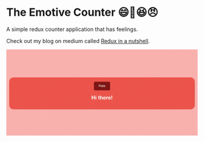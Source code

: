 # The Emotive Counter 😄🙁😆😠
A simple redux counter application that has feelings.

Check out my blog on medium called [Redux in a nutshell](https://medium.com/@ashcodes/redux-in-a-nut-shell-c5a55f55eb11).

![App Demo](/readme-assets/emotive-counter.gif)



